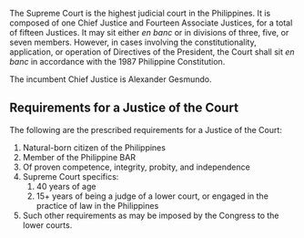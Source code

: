 The Supreme Court is the highest judicial court in the Philippines. It is composed of one Chief Justice and Fourteen Associate Justices, for a total of fifteen Justices. It may sit either *en banc* or in divisions of three, five, or seven members. However, in cases involving the constitutionality, application, or operation of Directives of the President, the Court shall sit *en banc* in accordance with the 1987 Philippine Constitution.

The incumbent Chief Justice is Alexander Gesmundo.

## Requirements for a Justice of the Court
The following are the prescribed requirements for a Justice of the Court:
1. Natural-born citizen of the Philippines
2. Member of the Philippine BAR
3. Of proven competence, integrity, probity, and independence
4. Supreme Court specifics:
	1. 40 years of age
	2. 15+ years of being a judge of a lower court, or engaged in the practice of law in the Philippines
5. Such other requirements as may be imposed by the Congress to the lower courts.
